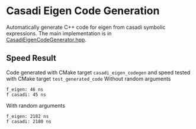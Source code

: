 # Casadi Eigen Code Generation
Automatically generate C++ code for eigen from casadi symbolic expressions. 
The main implementation is in [CasadiEigenCodeGenerator.hpp](include/casadi_eigen_codegen/CasadiEigenCodeGenerator.hpp).


## Speed Result
Code generated with CMake target `casadi_eigen_codegen` and speed tested with CMake target `test_generated_code`
Without random arguments
```
f_eigen: 46 ns
f casadi: 45 ns
```
With random arguments
```
f_eigen: 2182 ns
f casadi: 2180 ns
```